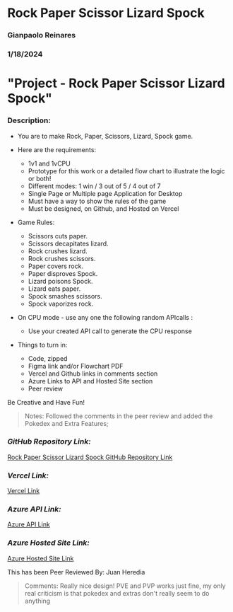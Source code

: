 # Rock Paper Scissor Lizard Spock

### Gianpaolo Reinares
### 1/18/2024
# "Project - Rock Paper Scissor Lizard Spock"
### Description: 

- You are to make Rock, Paper, Scissors, Lizard, Spock game.
- Here are the requirements:
    * 1v1 and 1vCPU
    * Prototype for this work or a detailed flow chart to illustrate the logic or both!
    * Different modes: 1 win / 3 out of 5 / 4 out of 7
    * Single Page or Multiple page Application for Desktop
    * Must have a way to show the rules of the game
    * Must be designed, on Github, and Hosted on Vercel

- Game Rules:
    * Scissors cuts paper.
    * Scissors decapitates lizard.
    * Rock crushes lizard.
    * Rock crushes scissors.
    * Paper covers rock.
    * Paper disproves Spock.
    * Lizard poisons Spock.
    * Lizard eats paper.
    * Spock smashes scissors.
    * Spock vaporizes rock.

- On CPU mode - use any one the following random APIcalls : 
    * Use your created API call to generate the CPU response 

- Things to turn in:
    * Code, zipped
    * Figma link and/or Flowchart PDF
    * Vercel and Github links in comments section
    * Azure Links to API and Hosted Site section
    * Peer review

Be Creative and Have Fun!
> Notes: Followed the comments in the peer review and added the Pokedex and Extra Features;

### _GitHub Repository Link:_
[Rock Paper Scissor Lizard Spock GitHub Repository Link](https://github.com/MandoxaElemental/Rock-Paper-Scissor-Lizard-Spock-Project)
### _Vercel Link:_
[Vercel Link](https://rock-paper-scissor-lizard-spock-project.vercel.app/)
### _Azure API Link:_
[Azure API Link](https://greinaresrpsls-f0gkb5h3ftcbe2e3.westus-01.azurewebsites.net/gameplay/RPSLS)
### _Azure Hosted Site Link:_
[Azure Hosted Site Link](https://greinaresrpslpproject-h6frefhvb7c3gkdm.westus-01.azurewebsites.net/)

This has been Peer Reviewed By: Juan Heredia
> Comments: Really nice design! PVE and PVP works just fine, my only real criticism is that pokedex and extras don't really seem to do anything

